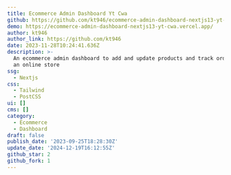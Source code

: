 ```yaml
---
title: Ecommerce Admin Dashboard Yt Cwa
github: https://github.com/kt946/ecommerce-admin-dashboard-nextjs13-yt-cwa
demo: https://ecommerce-admin-dashboard-nextjs13-yt-cwa.vercel.app/
author: kt946
author_link: https://github.com/kt946
date: 2023-11-28T10:24:41.636Z
description: >-
  An ecommerce admin dashboard to add and update products and track orders for
  an online store
ssg:
  - Nextjs
css:
  - Tailwind
  - PostCSS
ui: []
cms: []
category:
  - Ecommerce
  - Dashboard
draft: false
publish_date: '2023-09-25T18:28:30Z'
update_date: '2024-12-19T16:12:55Z'
github_star: 2
github_fork: 1
---
```

